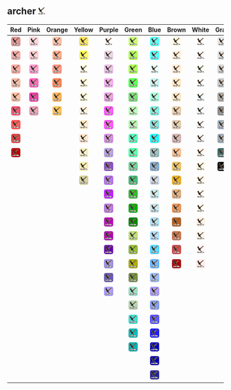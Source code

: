 ## archer ![archer](../../icons/buildings/iron.png)
| Red | Pink | Orange | Yellow | Purple | Green | Blue | Brown | White | Gray |
|:-:|:-:|:-:|:-:|:-:|:-:|:-:|:-:|:-:|:-:|
| ![IndianRed](../../icons/buildings/iron/IndianRed.png) | ![Pink](../../icons/buildings/iron/Pink.png) | ![LightSalmon](../../icons/buildings/iron/LightSalmon.png) | ![Gold](../../icons/buildings/iron/Gold.png) | ![Lavender](../../icons/buildings/iron/Lavender.png) | ![GreenYellow](../../icons/buildings/iron/GreenYellow.png) | ![Aqua](../../icons/buildings/iron/Aqua.png) | ![Cornsilk](../../icons/buildings/iron/Cornsilk.png) | ![White](../../icons/buildings/iron/White.png) | ![Gainsboro](../../icons/buildings/iron/Gainsboro.png) |
| ![LightCoral](../../icons/buildings/iron/LightCoral.png) | ![LightPink](../../icons/buildings/iron/LightPink.png) | ![Coral](../../icons/buildings/iron/Coral.png) | ![Yellow](../../icons/buildings/iron/Yellow.png) | ![Thistle](../../icons/buildings/iron/Thistle.png) | ![Chartreuse](../../icons/buildings/iron/Chartreuse.png) | ![Cyan](../../icons/buildings/iron/Cyan.png) | ![BlanchedAlmond](../../icons/buildings/iron/BlanchedAlmond.png) | ![Snow](../../icons/buildings/iron/Snow.png) | ![LightGray](../../icons/buildings/iron/LightGray.png) |
| ![Salmon](../../icons/buildings/iron/Salmon.png) | ![HotPink](../../icons/buildings/iron/HotPink.png) | ![Tomato](../../icons/buildings/iron/Tomato.png) | ![LightYellow](../../icons/buildings/iron/LightYellow.png) | ![Plum](../../icons/buildings/iron/Plum.png) | ![LawnGreen](../../icons/buildings/iron/LawnGreen.png) | ![LightCyan](../../icons/buildings/iron/LightCyan.png) | ![Bisque](../../icons/buildings/iron/Bisque.png) | ![HoneyDew](../../icons/buildings/iron/HoneyDew.png) | ![Silver](../../icons/buildings/iron/Silver.png) |
| ![DarkSalmon](../../icons/buildings/iron/DarkSalmon.png) | ![DeepPink](../../icons/buildings/iron/DeepPink.png) | ![OrangeRed](../../icons/buildings/iron/OrangeRed.png) | ![LemonChiffon](../../icons/buildings/iron/LemonChiffon.png) | ![Violet](../../icons/buildings/iron/Violet.png) | ![Lime](../../icons/buildings/iron/Lime.png) | ![PaleTurquoise](../../icons/buildings/iron/PaleTurquoise.png) | ![NavajoWhite](../../icons/buildings/iron/NavajoWhite.png) | ![MintCream](../../icons/buildings/iron/MintCream.png) | ![DarkGray](../../icons/buildings/iron/DarkGray.png) |
| ![LightSalmon](../../icons/buildings/iron/LightSalmon.png) | ![MediumVioletRed](../../icons/buildings/iron/MediumVioletRed.png) | ![DarkOrange](../../icons/buildings/iron/DarkOrange.png) | ![LightGoldenrodYellow](../../icons/buildings/iron/LightGoldenrodYellow.png) | ![Orchid](../../icons/buildings/iron/Orchid.png) | ![LimeGreen](../../icons/buildings/iron/LimeGreen.png) | ![Aquamarine](../../icons/buildings/iron/Aquamarine.png) | ![Wheat](../../icons/buildings/iron/Wheat.png) | ![Azure](../../icons/buildings/iron/Azure.png) | ![Gray](../../icons/buildings/iron/Gray.png) |
| ![Crimson](../../icons/buildings/iron/Crimson.png) | ![PaleVioletRed](../../icons/buildings/iron/PaleVioletRed.png) | ![Orange](../../icons/buildings/iron/Orange.png) | ![PapayaWhip](../../icons/buildings/iron/PapayaWhip.png) | ![Fuchsia](../../icons/buildings/iron/Fuchsia.png) | ![PaleGreen](../../icons/buildings/iron/PaleGreen.png) | ![Turquoise](../../icons/buildings/iron/Turquoise.png) | ![BurlyWood](../../icons/buildings/iron/BurlyWood.png) | ![AliceBlue](../../icons/buildings/iron/AliceBlue.png) | ![DimGray](../../icons/buildings/iron/DimGray.png) |
| ![Red](../../icons/buildings/iron/Red.png) | | | ![Moccasin](../../icons/buildings/iron/Moccasin.png) | ![Magenta](../../icons/buildings/iron/Magenta.png) | ![LightGreen](../../icons/buildings/iron/LightGreen.png) | ![MediumTurquoise](../../icons/buildings/iron/MediumTurquoise.png) | ![Tan](../../icons/buildings/iron/Tan.png) | ![GhostWhite](../../icons/buildings/iron/GhostWhite.png) | ![LightSlateGray](../../icons/buildings/iron/LightSlateGray.png) |
| ![FireBrick](../../icons/buildings/iron/FireBrick.png) | | | ![PeachPuff](../../icons/buildings/iron/PeachPuff.png) | ![MediumOrchid](../../icons/buildings/iron/MediumOrchid.png) | ![MediumSpringGreen](../../icons/buildings/iron/MediumSpringGreen.png) | ![DarkTurquoise](../../icons/buildings/iron/DarkTurquoise.png) | ![RosyBrown](../../icons/buildings/iron/RosyBrown.png) | ![WhiteSmoke](../../icons/buildings/iron/WhiteSmoke.png) | ![SlateGray](../../icons/buildings/iron/SlateGray.png) |
| ![DarkRed](../../icons/buildings/iron/DarkRed.png) | | | ![PaleGoldenrod](../../icons/buildings/iron/PaleGoldenrod.png) | ![MediumPurple](../../icons/buildings/iron/MediumPurple.png) | ![SpringGreen](../../icons/buildings/iron/SpringGreen.png) | ![CadetBlue](../../icons/buildings/iron/CadetBlue.png) | ![SandyBrown](../../icons/buildings/iron/SandyBrown.png) | ![SeaShell](../../icons/buildings/iron/SeaShell.png) | ![DarkSlateGray](../../icons/buildings/iron/DarkSlateGray.png) |
| | | | ![Khaki](../../icons/buildings/iron/Khaki.png) | ![RebeccaPurple](../../icons/buildings/iron/RebeccaPurple.png) | ![MediumSeaGreen](../../icons/buildings/iron/MediumSeaGreen.png) | ![SteelBlue](../../icons/buildings/iron/SteelBlue.png) | ![Goldenrod](../../icons/buildings/iron/Goldenrod.png) | ![Beige](../../icons/buildings/iron/Beige.png) | ![Black](../../icons/buildings/iron/Black.png) |
| | | | ![DarkKhaki](../../icons/buildings/iron/DarkKhaki.png) | ![BlueViolet](../../icons/buildings/iron/BlueViolet.png) | ![SeaGreen](../../icons/buildings/iron/SeaGreen.png) | ![LightSteelBlue](../../icons/buildings/iron/LightSteelBlue.png) | ![DarkGoldenrod](../../icons/buildings/iron/DarkGoldenrod.png) | ![OldLace](../../icons/buildings/iron/OldLace.png) | |
| | | | | ![DarkViolet](../../icons/buildings/iron/DarkViolet.png) | ![ForestGreen](../../icons/buildings/iron/ForestGreen.png) | ![PowderBlue](../../icons/buildings/iron/PowderBlue.png) | ![Peru](../../icons/buildings/iron/Peru.png) | ![FloralWhite](../../icons/buildings/iron/FloralWhite.png) | |
| | | | | ![DarkOrchid](../../icons/buildings/iron/DarkOrchid.png) | ![Green](../../icons/buildings/iron/Green.png) | ![LightBlue](../../icons/buildings/iron/LightBlue.png) | ![Chocolate](../../icons/buildings/iron/Chocolate.png) | ![Ivory](../../icons/buildings/iron/Ivory.png) | |
| | | | | ![DarkMagenta](../../icons/buildings/iron/DarkMagenta.png) | ![DarkGreen](../../icons/buildings/iron/DarkGreen.png) | ![SkyBlue](../../icons/buildings/iron/SkyBlue.png) | ![SaddleBrown](../../icons/buildings/iron/SaddleBrown.png) | ![AntiqueWhite](../../icons/buildings/iron/AntiqueWhite.png) | |
| | | | | ![Purple](../../icons/buildings/iron/Purple.png) | ![YellowGreen](../../icons/buildings/iron/YellowGreen.png) | ![LightSkyBlue](../../icons/buildings/iron/LightSkyBlue.png) | ![Sienna](../../icons/buildings/iron/Sienna.png) | ![Linen](../../icons/buildings/iron/Linen.png) | |
| | | | | ![Indigo](../../icons/buildings/iron/Indigo.png) | ![OliveDrab](../../icons/buildings/iron/OliveDrab.png) | ![DeepSkyBlue](../../icons/buildings/iron/DeepSkyBlue.png) | ![Brown](../../icons/buildings/iron/Brown.png) | ![LavenderBlush](../../icons/buildings/iron/LavenderBlush.png) | |
| | | | | ![SlateBlue](../../icons/buildings/iron/SlateBlue.png) | ![Olive](../../icons/buildings/iron/Olive.png) | ![DodgerBlue](../../icons/buildings/iron/DodgerBlue.png) | ![Maroon](../../icons/buildings/iron/Maroon.png) | ![MistyRose](../../icons/buildings/iron/MistyRose.png) | |
| | | | | ![DarkSlateBlue](../../icons/buildings/iron/DarkSlateBlue.png) | ![DarkOliveGreen](../../icons/buildings/iron/DarkOliveGreen.png) | ![CornflowerBlue](../../icons/buildings/iron/CornflowerBlue.png) | | | |
| | | | | ![MediumSlateBlue](../../icons/buildings/iron/MediumSlateBlue.png) | ![MediumAquamarine](../../icons/buildings/iron/MediumAquamarine.png) | ![MediumSlateBlue](../../icons/buildings/iron/MediumSlateBlue.png) | | | |
| | | | | | ![DarkSeaGreen](../../icons/buildings/iron/DarkSeaGreen.png) | ![RoyalBlue](../../icons/buildings/iron/RoyalBlue.png) | | | |
| | | | | | ![LightSeaGreen](../../icons/buildings/iron/LightSeaGreen.png) | ![Blue](../../icons/buildings/iron/Blue.png) | | | |
| | | | | | ![DarkCyan](../../icons/buildings/iron/DarkCyan.png) | ![MediumBlue](../../icons/buildings/iron/MediumBlue.png) | | | |
| | | | | | ![Teal](../../icons/buildings/iron/Teal.png) | ![DarkBlue](../../icons/buildings/iron/DarkBlue.png) | | | |
| | | | | | | ![Navy](../../icons/buildings/iron/Navy.png) | | | |
| | | | | | | ![MidnightBlue](../../icons/buildings/iron/MidnightBlue.png) | | | |